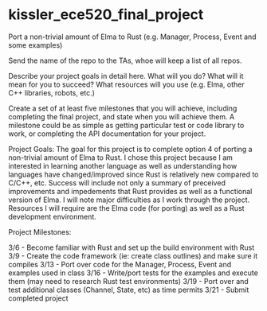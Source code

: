 # kissler_ece520_final_project

Port a non-trivial amount of Elma to Rust (e.g. Manager, Process, Event and some examples)

Send the name of the repo to the TAs, whoe will keep a list of all repos.

Describe your project goals in detail here. What will you do? What will it mean for you to succeed? What resources will you use (e.g. Elma, other C++ libraries, robots, etc.)

Create a set of at least five milestones that you will achieve, including completing the final project, and state when you will achieve them. A milestone could be as simple as getting particular test or code library to work, or completing the API documentation for your project.

Project Goals:
The goal for this project is to complete option 4 of porting a non-trivial amount of Elma to Rust. I chose this project because I am interested in learning another language as well as understanding how languages have changed/improved since Rust is relatively new compared to C/C++, etc. Success will include not only a summary of preceived improvements and impedements that Rust provides as well as a functional version of Elma. I will note major difficulties as I work through the project. Resources I will require are the Elma code (for porting) as well as a Rust development environment.

Project Milestones:

3/6 - Become familiar with Rust and set up the build environment with Rust
3/9 - Create the code framework (ie: create class outlines) and make sure it compiles
3/13 - Port over code for the Manager, Process, Event and examples used in class
3/16 - Write/port tests for the examples and execute them (may need to research Rust test environments)
3/19 - Port over and test additional classes (Channel, State, etc) as time permits
3/21 - Submit completed project
